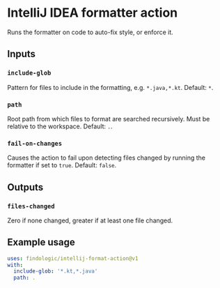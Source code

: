# IntelliJ IDEA formatter action

Runs the formatter on code to auto-fix style, or enforce it.

## Inputs

### `include-glob`

Pattern for files to include in the formatting, e.g. `*.java,*.kt`. Default: `*`.

### `path`

Root path from which files to format are searched recursively. Must be relative to the workspace.
Default: `.`.

### `fail-on-changes`

Causes the action to fail upon detecting files changed by running the formatter if set to `true`.
Default: `false`.

## Outputs

### `files-changed`

Zero if none changed, greater if at least one file changed.

## Example usage

```yaml
uses: findologic/intellij-format-action@v1
with:
  include-glob: '*.kt,*.java'
  path: .
```